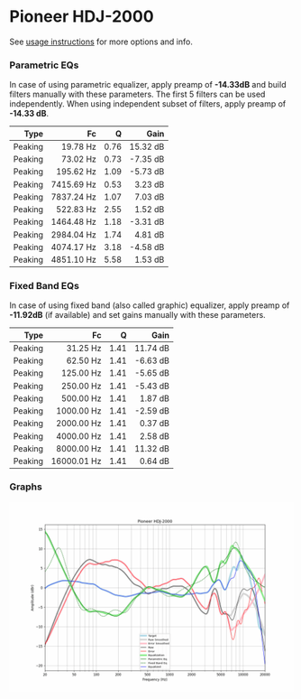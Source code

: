 # Pioneer HDJ-2000
See [usage instructions](https://github.com/jaakkopasanen/AutoEq#usage) for more options and info.

### Parametric EQs
In case of using parametric equalizer, apply preamp of **-14.33dB** and build filters manually
with these parameters. The first 5 filters can be used independently.
When using independent subset of filters, apply preamp of **-14.33 dB**.

| Type    | Fc         |    Q | Gain     |
|--------:|-----------:|-----:|---------:|
| Peaking | 19.78 Hz   | 0.76 | 15.32 dB |
| Peaking | 73.02 Hz   | 0.73 | -7.35 dB |
| Peaking | 195.62 Hz  | 1.09 | -5.73 dB |
| Peaking | 7415.69 Hz | 0.53 | 3.23 dB  |
| Peaking | 7837.24 Hz | 1.07 | 7.03 dB  |
| Peaking | 522.83 Hz  | 2.55 | 1.52 dB  |
| Peaking | 1464.48 Hz | 1.18 | -3.31 dB |
| Peaking | 2984.04 Hz | 1.74 | 4.81 dB  |
| Peaking | 4074.17 Hz | 3.18 | -4.58 dB |
| Peaking | 4851.10 Hz | 5.58 | 1.53 dB  |

### Fixed Band EQs
In case of using fixed band (also called graphic) equalizer, apply preamp of **-11.92dB**
(if available) and set gains manually with these parameters.

| Type    | Fc          |    Q | Gain     |
|--------:|------------:|-----:|---------:|
| Peaking | 31.25 Hz    | 1.41 | 11.74 dB |
| Peaking | 62.50 Hz    | 1.41 | -6.63 dB |
| Peaking | 125.00 Hz   | 1.41 | -5.65 dB |
| Peaking | 250.00 Hz   | 1.41 | -5.43 dB |
| Peaking | 500.00 Hz   | 1.41 | 1.87 dB  |
| Peaking | 1000.00 Hz  | 1.41 | -2.59 dB |
| Peaking | 2000.00 Hz  | 1.41 | 0.37 dB  |
| Peaking | 4000.00 Hz  | 1.41 | 2.58 dB  |
| Peaking | 8000.00 Hz  | 1.41 | 11.32 dB |
| Peaking | 16000.01 Hz | 1.41 | 0.64 dB  |

### Graphs
![](./Pioneer%20HDJ-2000.png)